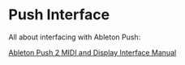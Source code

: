 Push Interface
==============

All about interfacing with Ableton Push:

[Ableton Push 2 MIDI and Display Interface Manual](doc/AbletonPush2MIDIDisplayInterface.asc)
